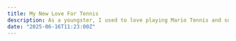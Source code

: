 ```yaml
---
title: My New Love For Tennis
description: As a youngster, I used to love playing Mario Tennis and some other ATP Tennis Pro game on XBOX that was fun. But recently, I have become hooked on the sport and aim to start playing when I get things on track.
date: "2025-06-16T11:23:00Z"
---
```


